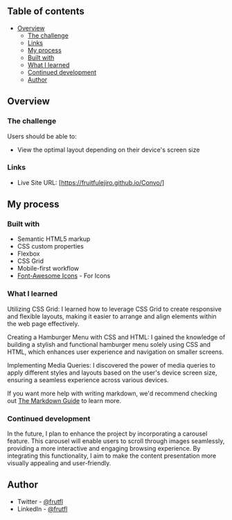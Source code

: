 ## Table of contents

- [Overview](#overview)
  - [The challenge](#the-challenge)
  - [Links](#links)
  - [My process](#my-process)
  - [Built with](#built-with)
  - [What I learned](#what-i-learned)
  - [Continued development](#continued-development)
  - [Author](#author)


## Overview

### The challenge

Users should be able to:

- View the optimal layout depending on their device's screen size

### Links

- Live Site URL: [https://fruitfulejiro.github.io/Convo/]

## My process

### Built with

- Semantic HTML5 markup
- CSS custom properties
- Flexbox
- CSS Grid
- Mobile-first workflow
- [Font-Awesome Icons](https://fontawesome.com/) - For Icons


### What I learned

Utilizing CSS Grid: I learned how to leverage CSS Grid to create responsive and flexible layouts, making it easier to arrange and align elements within the web page effectively.

Creating a Hamburger Menu with CSS and HTML: I gained the knowledge of building a stylish and functional hamburger menu solely using CSS and HTML, which enhances user experience and navigation on smaller screens.

Implementing Media Queries: I discovered the power of media queries to apply different styles and layouts based on the user's device screen size, ensuring a seamless experience across various devices.


If you want more help with writing markdown, we'd recommend checking out [The Markdown Guide](https://www.markdownguide.org/) to learn more.


### Continued development

In the future, I plan to enhance the project by incorporating a carousel feature. This carousel will enable users to scroll through images seamlessly, providing a more interactive and engaging browsing experience. By integrating this functionality, I aim to make the content presentation more visually appealing and user-friendly.


## Author

- Twitter - [@frutfl](https://www.twitter.com/frutfl)
- LinkedIn - [@frutfl](https://www.linkedin.com/in/frutfl/)